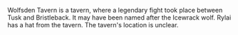 Wolfsden Tavern is a tavern, where a legendary fight took place between  Tusk and  Bristleback. It may have been named after the Icewrack wolf.
Rylai has a hat from the tavern.
The tavern's location is unclear.
